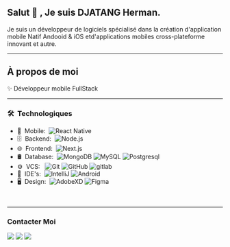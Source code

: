 <h2> Salut 👋 , Je suis DJATANG Herman.</h2>

Je suis un développeur de logiciels spécialisé dans la création d'application mobile Natif Andooid & iOS etd'applications mobiles cross-plateforme innovant et autre.

<hr>

## À propos de moi

✨ Développeur mobile FullStack

<hr>

<h3> 🛠 &nbsp;Technologiques</h3>

- 📱 &nbsp;Mobile:&nbsp;
  ![React Native](https://img.shields.io/badge/-React%20Native-0A1A2F?style=flat&logo=React&logoColor=00d8fd)
- 🗄 &nbsp;Backend:&nbsp;
  ![Node.js](https://img.shields.io/badge/-Node.js-0A1A2F?style=flat&logo=node.js)
- 🌐 &nbsp;Frontend:&nbsp;
  ![Next.js](https://img.shields.io/badge/-Next.js-0A1A2F?style=flat&logo=next.js)
- 🛢 &nbsp;Database:&nbsp;
  ![MongoDB](https://img.shields.io/badge/-MongoDB-0A1A2F?style=flat&logo=mongodb)
  ![MySQL](https://img.shields.io/badge/-MySQL-0A1A2F?style=flat&logo=mysql&logoColor=00d8fd)
  ![Postgresql](https://img.shields.io/badge/-Postgresql-0A1A2F?style=flat&logo=postgresql)
- ⚙️ &nbsp;VCS: &nbsp;
  ![Git](https://img.shields.io/badge/-Git-0A1A2F?style=flat&logo=git)
  ![GitHub](https://img.shields.io/badge/-GitHub-0A1A2F?style=flat&logo=github)
  ![gitlab](https://img.shields.io/badge/Gitlab-330f63.svg?logo=gitlab&logoColor=white)
- 🔧 &nbsp;IDE's:&nbsp;
  ![IntelliJ](https://img.shields.io/badge/IntelliJIDEA-black?logo=intellij-idea&logoColor=white)
  ![Android](https://img.shields.io/badge/Android-3DDC84?logo=android&logoColor=white)
- 🖥 &nbsp;Design:&nbsp;
  ![AdobeXD](https://img.shields.io/badge/-AdobeXD-0A1A2F?style=flat&logo=adobe-xd)
  ![Figma](https://img.shields.io/badge/-Figma-0A1A2F?style=flat&logo=figma)

<br/>

<hr>

<h3>Contacter Moi</h3>

[<img src="https://img.shields.io/badge/LinkedIn-0077B5?style=for-the-badge&logo=linkedin&logoColor=white">](https://www.linkedin.com/in/djatangh/)
[<img src="https://img.shields.io/badge/Gmail-D14836?style=for-the-badge&logo=gmail&logoColor=white">](mailto:djatangh@gmail.com)
[<img src="https://img.shields.io/badge/Twitter-1DA1F2?style=for-the-badge&logo=twitter&logoColor=white">](https://twitter.com/djatangh)




